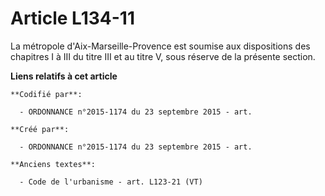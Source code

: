 # Article L134-11

La métropole d'Aix-Marseille-Provence est soumise aux dispositions des chapitres I à III du titre III et au titre V, sous
réserve de la présente section.

**Liens relatifs à cet article**

	**Codifié par**:

	  - ORDONNANCE n°2015-1174 du 23 septembre 2015 - art.

	**Créé par**:

	  - ORDONNANCE n°2015-1174 du 23 septembre 2015 - art.

	**Anciens textes**:

	  - Code de l'urbanisme - art. L123-21 (VT)
